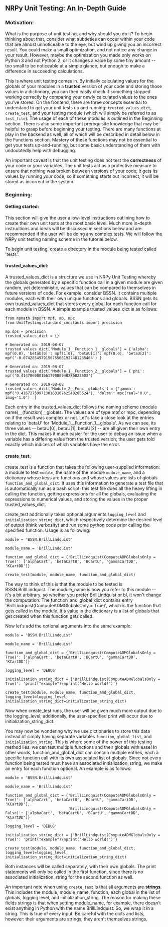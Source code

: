## NRPy Unit Testing: An In-Depth Guide

### Motivation:

What is the purpose of unit testing, and why should you do it? To begin
thinking about that, consider what subtleties can occur within your code
that are almost unnoticeable to the eye, but wind up giving you an
incorrect result. You could make a small optimization, and not notice
any change in your result. However, maybe the optimization you made only
works on Python 3 and not Python 2, or it changes a value by some tiny
amount -- too small to be noticeable at a simple glance, but enough to
make a difference in succeeding calculations.

This is where unit testing comes in. By initially calculating values for
the globals of your modules in a **trusted** version of your code and
storing those values in a dictionary, you can then easily check if
something stopped working correctly by comparing your newly calculated
values to the ones you've stored. On the frontend, there are three
concepts essential to understand to get your unit tests up and running:
`trusted_values_dict`, `create_test`, and your testing module (which
will simply be referred to as `test_file`). The usage of each of these
modules is outlined in the Beginning section. There is also some
important prerequisite knowledge that may be helpful to grasp before
beginning your testing. There are many functions at play in the backend
as well, all of which will be described in detail below in the
Functions section. Mastery of these functions may not be
essential to get your tests up-and-running, but some basic understanding
of them with undoubtedly help with debugging.

An important caveat is that the unit testing does not test the
**correctness** of your code or your variables. The unit tests act as a
protective measure to ensure that nothing was broken between versions of
your code; it gets its values by running _your_ code, so if something
starts out incorrect, it will be stored as incorrect in the system.


### Beginning: 

#### Getting started:

This section will give the user a low-level instructions outlining how
to create their own unit tests at the most basic level. Much more
in-depth instructions and ideas will be discussed in sections below and
are recommended if the user will be doing any complex tests. We will
follow the NRPy unit testing naming scheme in the tutorial below.

To begin unit testing, create a directory in the module being tested
called 'tests'. 



#### trusted_values_dict:
A trusted_values_dict is a structure we use in NRPy Unit Testing whereby
the globals generated by a specific function call in a given module are
given random, yet deterministic, values that can be compared to
themselves in future versions of code. For example, consider BSSN. It
contains multiple modules, each with their own unique functions and
globals. BSSN gets its own trusted_values_dict that stores every global
for each function call for each module in BSSN. A simple example
trusted_values_dict is as follows:

```
from mpmath import mpf, mp, mpc
from UnitTesting.standard_constants import precision

mp.dps = precision
trusted_values_dict = {}

# Generated on: 2019-08-07
trusted_values_dict['Module_1__Function_1__globals'] = {'alpha': mpf(0.0), 'betaU[0]': mpf(1.0), 'betaU[1]': mpf(0.0), 'betaU[2]': mpf('-0.0742854979156755661927481235464') }

# Generated on: 2019-08-07
trusted_values_dict['Module_1__Function_2__globals'] = {'phi': mpf('0.414786900166179080948286822502')

# Generated on: 2019-08-08
trusted_values_dict['Module_2__Func__globals'] = {'gamma': mpf('0.416727599713016316762548285624'), 'delta': mpc(real='0.0', imag='1.0')  }

```

Each entry in the trusted_values_dict follows the naming scheme (module
name)__(function)__globals. The values are of type mpf or mpc, depending
on if the result was complex or not. Let's take a close look at the
entries relating to 'betaU' for 'Module_1__Function_1__globals'. As we
can see, its three values -- betaU\[0], betaU\[1], betaU\[2] -- are all
given their own entry in the dict. This makes it much easier for the
user to debug an issue when a variable has a differing value from the
trusted version; the user gets told exactly which indices of which
variables have the error.

#### create_test:
create_test is a function that takes the following user-supplied
information: a module to test `module`, the name of the module
`module_name`, and a dictionary whose keys are functions and whose
values are lists of globals `function_and_global_dict`. It uses this
information to generate a test file that is automatically run as a bash
script; this test file does all the heavy lifting in calling the
function, getting expressions for all the globals, evaluating the
expressions to numerical values, and storing the values in the proper
trusted_values_dict.

create_test additionally takes optional arguments `logging_level` and
`initialization_string_dict`, which respectively determine the desired
level of output (think verbosity) and run some python code prior calling
the specified function. Usage is as following:

```
module = 'BSSN.BrillLindquist'

module_name = 'BrillLindquist'

function_and_global_dict = {'BrillLindquist(ComputeADMGlobalsOnly = True)': ['alphaCart', 'betaCartU', 'BCartU', 'gammaCartDD', 'KCartDD']}

create_test(module, module_name, function_and_global_dict)
```

The way to think of this is that the module to be tested is
BSSN.BrillLindquist. The module_name is how you refer to this module --
it's a bit arbitrary, so whether you prefer BrillLindquist or bl, it
won't change the computation. The function_and_global_dict contains
entry 'BrillLindquist(ComputeADMGlobalsOnly = True)', which is the
function that gets called in the module. It's value in the dictionary is
a list of globals that get created when this function gets called.

Now let's add the optional arguments into the same example:

```
module = 'BSSN.BrillLindquist'

module_name = 'BrillLindquist'

function_and_global_dict = {'BrillLindquist(ComputeADMGlobalsOnly = True)': ['alphaCart', 'betaCartU', 'BCartU', 'gammaCartDD', 'KCartDD']}

logging_level = 'DEBUG'

initialization_string_dict = {'BrillLindquist(ComputeADMGlobalsOnly = True)': 'print("example")\nprint("Hello world!")'}

create_test(module, module_name, function_and_global_dict, logging_level=logging_level, initialization_string_dict=initialization_string_dict)
```

Now when create_test runs, the user will be given much more output due
to the logging_level; additionally, the user-specified print will occur
due to initialization_string_dict.

You may now be wondering why we use dictionaries to store this data
instead of simply having separate variables `function`, `global_list`,
and `initialization_string`. This is where some of the power of this
testing method lies: we can test multiple functions and their globals
with ease! In other words, function_and_global_dict can contain multiple
entries, each a specific function call with its own associated list of
globals. Since not every function being tested must have an associated
initialization_string, we make an entry for each function optional. An
example is as follows:

```
module = 'BSSN.BrillLindquist'

module_name = 'BrillLindquist'

function_and_global_dict = {'BrillLindquist(ComputeADMGlobalsOnly = True)': ['alphaCart', 'betaCartU', 'BCartU', 'gammaCartDD', 'KCartDD'],
                            'BrillLindquist(ComputeADMGlobalsOnly = False)': ['alphaCart', 'betaCartU', 'BCartU', 'gammaCartDD', 'KCartDD']}

logging_level = 'DEBUG'

initialization_string_dict = {'BrillLindquist(ComputeADMGlobalsOnly = True)': 'print("example")\nprint("Hello world!")'}

create_test(module, module_name, function_and_global_dict, logging_level=logging_level, initialization_string_dict=initialization_string_dict)
```

Both instances will be called separately, with their own globals. The
print statements will only be called in the first function, since there
is no associated initialization_string for the second function as well.

An important note when using `create_test` is that all arguments are
**strings**. This includes the module, module_name, function, each
global in the list of globals, logging level, and initialization_string.
The reason for making these fields strings is that when setting
module_name, for example, there doesn't exist anything in Python with
the name BrillLindquist. So, we wrap it in a string. This is true of
every input. Be careful with the dicts and lists, however: their
arguments are strings, they aren't themselves strings.